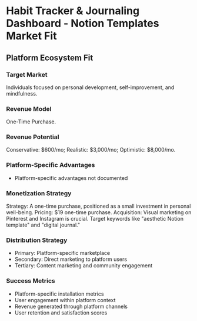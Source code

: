 # Habit Tracker & Journaling Dashboard - Notion Templates Market Fit

## Platform Ecosystem Fit

### Target Market
Individuals focused on personal development, self-improvement, and mindfulness.

### Revenue Model
One-Time Purchase.

### Revenue Potential
Conservative: $600/mo; Realistic: $3,000/mo; Optimistic: $8,000/mo.

### Platform-Specific Advantages
- Platform-specific advantages not documented

### Monetization Strategy
Strategy: A one-time purchase, positioned as a small investment in personal well-being. Pricing: $19 one-time purchase. Acquisition: Visual marketing on Pinterest and Instagram is crucial. Target keywords like "aesthetic Notion template" and "digital journal."

### Distribution Strategy
- Primary: Platform-specific marketplace
- Secondary: Direct marketing to platform users
- Tertiary: Content marketing and community engagement

### Success Metrics
- Platform-specific installation metrics
- User engagement within platform context
- Revenue generated through platform channels
- User retention and satisfaction scores
